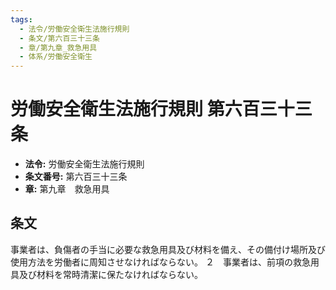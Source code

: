 ```yaml
---
tags:
  - 法令/労働安全衛生法施行規則
  - 条文/第六百三十三条
  - 章/第九章_救急用具
  - 体系/労働安全衛生
---
```

# 労働安全衛生法施行規則 第六百三十三条

- **法令:** 労働安全衛生法施行規則
- **条文番号:** 第六百三十三条
- **章:** 第九章　救急用具

## 条文
事業者は、負傷者の手当に必要な救急用具及び材料を備え、その備付け場所及び使用方法を労働者に周知させなければならない。
２　事業者は、前項の救急用具及び材料を常時清潔に保たなければならない。

